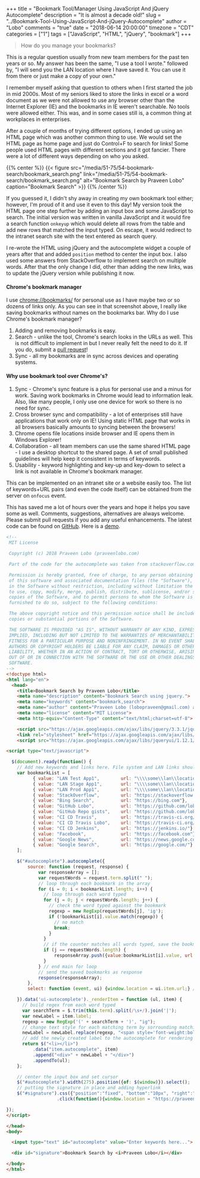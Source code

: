 +++
title = "Bookmark Tool/Manager Using JavaScript And jQuery Autocomplete"
description = "It is almost a decade old!"
slug = "../Bookmark-Tool-Using-JavaScript-And-jQuery-Autocomplete"
author = "Lobo"
comments = "true"
date = "2018-06-14 20:00:00"
timezone = "CDT"
categories = ["1"]
tags = ["JavaScript", "HTML", "jQuery", "bookmark"]
+++

> How do you manage your bookmarks?

This is a regular question usually from new team members for the past ten years or so. My answer has been the same, "I use a tool I wrote." followed by, "I will send you the LAN location where I have saved it. You can use it from there or just make a copy of your own."

I remember myself asking that question to others when I first started the job in mid 2000s. Most of my seniors liked to store the links in excel or a word document as we were not allowed to use any browser other than the Internet Explorer (IE) and the bookmarks in IE weren't searchable. No tools were allowed either. This was, and in some cases still is, a common thing at workplaces in enterprises.

After a couple of months of trying different options, I ended up using an HTML page which was another common thing to use. We would set the HTML page as home page and just do Control+F to search for links! Some people used HTML pages with different sections and it got fancier. There were a lot of different ways depending on who you asked.

{{% center %}}
{{< figure src="/media/51-75/54-bookmark-search/bookmark_search.png" link="/media/51-75/54-bookmark-search/bookmark_search.png"  alt="Bookmark Search by Praveen Lobo" caption="Bookmark Search" >}}
{{% /center %}}

If you guessed it, I didn't shy away in creating my own bookmark tool either; however, I'm proud of it and use it even to this day! My version took the HTML page one step further by adding an input box and some JavaScript to search. The initial version was written in vanilla JavaScript and it would fire a search function `onkeyup` which would delete all rows from the table and add new rows that matched the input typed. On escape, it would redirect to the intranet search site with the text entered as search query.

I re-wrote the HTML using jQuery and the autocomplete widget a couple of years after that and added `position` method to center the input box. I also used some answers from StackOverflow to implement search on multiple words. After that the only change I did, other than adding the new links, was to update the jQuery version while publishing it now.


#### Chrome's bookmark manager
I use [chrome://bookmarks/](chrome://bookmarks/) for personal use as I have maybe two or so dozens of links only. As you can see in that screenshot above, I really like saving bookmarks without names on the bookmarks bar. Why do I use Chrome's bookmark manager?

1. Adding and removing bookmarks is easy.
1. Search - unlike the tool, Chrome's search looks in the URLs as well. This is not difficult to implement in but I never really felt the need to do it. If you do, submit a [pull request](https://github.com/lobopraveen/gists/tree/master/javascript)!
1. Sync - all my bookmarks are in sync across devices and operating systems.

#### Why use bookmark tool over Chrome's?
 1. Sync - Chrome's sync feature is a plus for personal use and a minus for work. Saving work bookmarks in Chrome would lead to information leak. Also, like many people, I only use one device for work so there is no need for sync.
 1. Cross browser sync and compatibility - a lot of enterprises still have applications that work only on IE! Using static HTML page that works in all browsers basically amounts to syncing between the browsers!
 1. Chrome opens file locations inside browser and IE opens them in Windows Explorer!
 1. Collaboration - all team members can use the same shared HTML page - I use a desktop shortcut to the shared page. A set of small published guidelines will help keep it consistent in terms of keywords.
 1. Usability - keyword highlighting and key-up and key-down to select a link is not available in Chrome's bookmark manager.

This can be implemented on an intranet site or a website easily too. The list of keywords+URL pairs (and even the code itself) can be obtained from the server on `onfocus` event.

This has saved me a lot of hours over the years and hope it helps you save some as well. Comments, suggestions, alternatives are always welcome. Please submit pull requests if you add any useful enhancements.
The latest code can be found on [GitHub](https://github.com/lobopraveen/gists/tree/master/javascript). Here is a [demo](/media/51-75/54-bookmark-search/bookmark_search.html).


```HTML
<!--
 MIT License

 Copyright (c) 2018 Praveen Lobo (praveenlobo.com)

 Part of the code for the autocomplete was taken from stackoverflow.com

 Permission is hereby granted, free of charge, to any person obtaining a copy
 of this software and associated documentation files (the "Software"), to deal
 in the Software without restriction, including without limitation the rights
 to use, copy, modify, merge, publish, distribute, sublicense, and/or sell
 copies of the Software, and to permit persons to whom the Software is
 furnished to do so, subject to the following conditions:

 The above copyright notice and this permission notice shall be included in all
 copies or substantial portions of the Software.

 THE SOFTWARE IS PROVIDED "AS IS", WITHOUT WARRANTY OF ANY KIND, EXPRESS OR
 IMPLIED, INCLUDING BUT NOT LIMITED TO THE WARRANTIES OF MERCHANTABILITY,
 FITNESS FOR A PARTICULAR PURPOSE AND NONINFRINGEMENT. IN NO EVENT SHALL THE
 AUTHORS OR COPYRIGHT HOLDERS BE LIABLE FOR ANY CLAIM, DAMAGES OR OTHER
 LIABILITY, WHETHER IN AN ACTION OF CONTRACT, TORT OR OTHERWISE, ARISING FROM,
 OUT OF OR IN CONNECTION WITH THE SOFTWARE OR THE USE OR OTHER DEALINGS IN THE
 SOFTWARE.
-->
<!doctype html>
<html lang="en">
  <head>
    <title>Bookmark Search by Praveen Lobo</title>
    <meta name="description" content="Bookmark Search using jquery.">
    <meta name="keywords" content="bookmark,search">
    <meta name="author" content="Praveen Lobo (lobopraveen@gmail.com) and StackOverflow contributors">
    <meta name="license" content="MIT License">
    <meta http-equiv="Content-Type" content="text/html;charset=utf-8">

    <script src="https://ajax.googleapis.com/ajax/libs/jquery/3.3.1/jquery.min.js"></script>
    <link rel="stylesheet" href="https://ajax.googleapis.com/ajax/libs/jqueryui/1.12.1/themes/base/jquery-ui.css">
    <script src="https://ajax.googleapis.com/ajax/libs/jqueryui/1.12.1/jquery-ui.min.js"></script>

<script type="text/javascript">

  $(document).ready(function() {
    // Add new keywords and links here. File system and LAN links should escape "\" with an "\"
    var bookmarkList = [
          { value: "LAN Test App1",        url: "\\\\some\\lan\\location"},
          { value: "LAN Stage App1",       url: "\\\\some\\lan\\location"},
          { value: "LAN Prod App1",        url: "\\\\some\\lan\\location"},
          { value: "StackOverflow",        url: "https://stackoverflow.com"},
          { value: "Bing Search",          url: "https://bing.com"},
          { value: "GitHub Lobo",          url: "https://github.com/lobopraveen"},
          { value: "GitHub Repo gists",    url: "https://github.com/lobopraveen/gists"},
          { value: "CI CD Travis",         url: "https://travis-ci.org/"},
          { value: "CI CD Travis Lobo",    url: "https://travis-ci.org/lobopraveen"},
          { value: "CI CD Jenkins",        url: "https://jenkins.io/"},
          { value: "Facebook",             url: "https://facebook.com"},
          { value: "Google News",          url: "https://news.google.com"},
          { value: "Google Search",        url: "https://google.com/"}
    ];

    $("#autocomplete").autocomplete({
        source: function (request, response) {
            var responseArray = [];
            var requestWords = request.term.split(" ");
            // loop through each bookmark in the array
            for (i = 0; i < bookmarkList.length; i++) {
              // loop through each word typed
              for (j = 0; j < requestWords.length; j++) {
                // check the word typed against the bookmark
                regexp = new RegExp(requestWords[j], 'ig');
                if (!bookmarkList[i].value.match(regexp)) {
                  // no match
                  break;
                }
              }
              // if the counter matches all words typed, save the bookmark
              if (j == requestWords.length) {
                  responseArray.push({value:bookmarkList[i].value, url:bookmarkList[i].url});
              }
            } // end main for loop
            // send the saved bookmarks as response
            response(responseArray);
        },
        select: function (event, ui) {window.location = ui.item.url;} // go to selected bookmark

    }).data('ui-autocomplete')._renderItem = function (ul, item) {
      // build regex from each word typed
      var searchTerm = $.trim(this.term).split(/\s+/).join('|');
      var newLabel = item.label;
      regexp = new RegExp('(' + searchTerm + ')', "ig");
      // change text style for each matching term by sorrounding matching word/letters with span
      newLabel = newLabel.replace(regexp, "<span style='font-weight:bold;color:blue;'>$1</span>");
      // add the newly created label to the autocomplete for rendering
      return $("<li></li>")
          .data("item.autocomplete", item)
          .append("<div>" + newLabel + "</div>")
          .appendTo(ul);
    };

    // center the input box and set cursor
    $("#autocomplete").width(275).position({of: $(window)}).select();
    // putting the signature in place and adding hyperlink
    $("#signature").css({"position":"fixed", "bottom":"10px", "right":"20px", "cursor":"pointer"})
                   .click(function(){window.location = "https://praveenlobo.com"});

});
</script>

</head>
<body>

  <input type="text" id="autocomplete" value="Enter keywords here...">

  <div id="signature">Bookmark Search by <i>Praveen Lobo</i></div>

</body>
</html>
```
